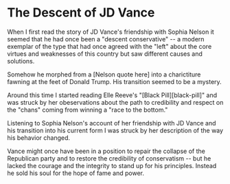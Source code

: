# The Descent of JD Vance

When I first read the story of JD Vance's friendship with Sophia Nelson it seemed that he had once been a "descent conservative" -- a modern exemplar of the type that had once agreed with the "left" about the core virtues and weaknesses of this country but saw different causes and solutions.

Somehow he morphed from a [Nelson quote here] into a charictiture fawning at the feet of Donald Trump. His transition seemed to be a mystery.

Around this time I started reading Elle Reeve's "[Black Pill][black-pill]" and was struck by her obeservations about the path to credibility and respect on the "chans" coming from winning a "race to the bottom."

Listening to Sophia Nelson's account of her friendship with JD Vance and his transition into his current form I was struck by her description of the way his behavior changed. 

Vance might once have been in a position to repair the collapse of the Republican party and to restore the credibility of conservatism -- but he lacked the courage and the integrity to stand up for his principles. Instead he sold his soul for the hope of fame and power.

[nelson-the-daily]: <>
